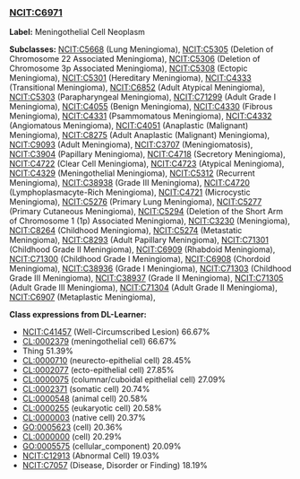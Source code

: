 
### [NCIT:C6971](http://purl.obolibrary.org/obo/NCIT_C6971)
**Label:** Meningothelial Cell Neoplasm

**Subclasses:** [NCIT:C5668](http://purl.obolibrary.org/obo/NCIT_C5668) (Lung Meningioma), [NCIT:C5305](http://purl.obolibrary.org/obo/NCIT_C5305) (Deletion of Chromosome 22 Associated Meningioma), [NCIT:C5306](http://purl.obolibrary.org/obo/NCIT_C5306) (Deletion of Chromosome 3p Associated Meningioma), [NCIT:C5308](http://purl.obolibrary.org/obo/NCIT_C5308) (Ectopic Meningioma), [NCIT:C5301](http://purl.obolibrary.org/obo/NCIT_C5301) (Hereditary Meningioma), [NCIT:C4333](http://purl.obolibrary.org/obo/NCIT_C4333) (Transitional Meningioma), [NCIT:C6852](http://purl.obolibrary.org/obo/NCIT_C6852) (Adult Atypical Meningioma), [NCIT:C5303](http://purl.obolibrary.org/obo/NCIT_C5303) (Parapharyngeal Meningioma), [NCIT:C71299](http://purl.obolibrary.org/obo/NCIT_C71299) (Adult Grade I Meningioma), [NCIT:C4055](http://purl.obolibrary.org/obo/NCIT_C4055) (Benign Meningioma), [NCIT:C4330](http://purl.obolibrary.org/obo/NCIT_C4330) (Fibrous Meningioma), [NCIT:C4331](http://purl.obolibrary.org/obo/NCIT_C4331) (Psammomatous Meningioma), [NCIT:C4332](http://purl.obolibrary.org/obo/NCIT_C4332) (Angiomatous Meningioma), [NCIT:C4051](http://purl.obolibrary.org/obo/NCIT_C4051) (Anaplastic (Malignant) Meningioma), [NCIT:C8275](http://purl.obolibrary.org/obo/NCIT_C8275) (Adult Anaplastic (Malignant) Meningioma), [NCIT:C9093](http://purl.obolibrary.org/obo/NCIT_C9093) (Adult Meningioma), [NCIT:C3707](http://purl.obolibrary.org/obo/NCIT_C3707) (Meningiomatosis), [NCIT:C3904](http://purl.obolibrary.org/obo/NCIT_C3904) (Papillary Meningioma), [NCIT:C4718](http://purl.obolibrary.org/obo/NCIT_C4718) (Secretory Meningioma), [NCIT:C4722](http://purl.obolibrary.org/obo/NCIT_C4722) (Clear Cell Meningioma), [NCIT:C4723](http://purl.obolibrary.org/obo/NCIT_C4723) (Atypical Meningioma), [NCIT:C4329](http://purl.obolibrary.org/obo/NCIT_C4329) (Meningothelial Meningioma), [NCIT:C5312](http://purl.obolibrary.org/obo/NCIT_C5312) (Recurrent Meningioma), [NCIT:C38938](http://purl.obolibrary.org/obo/NCIT_C38938) (Grade III Meningioma), [NCIT:C4720](http://purl.obolibrary.org/obo/NCIT_C4720) (Lymphoplasmacyte-Rich Meningioma), [NCIT:C4721](http://purl.obolibrary.org/obo/NCIT_C4721) (Microcystic Meningioma), [NCIT:C5276](http://purl.obolibrary.org/obo/NCIT_C5276) (Primary Lung Meningioma), [NCIT:C5277](http://purl.obolibrary.org/obo/NCIT_C5277) (Primary Cutaneous Meningioma), [NCIT:C5294](http://purl.obolibrary.org/obo/NCIT_C5294) (Deletion of the Short Arm of Chromosome 1 (1p) Associated Meningioma), [NCIT:C3230](http://purl.obolibrary.org/obo/NCIT_C3230) (Meningioma), [NCIT:C8264](http://purl.obolibrary.org/obo/NCIT_C8264) (Childhood Meningioma), [NCIT:C5274](http://purl.obolibrary.org/obo/NCIT_C5274) (Metastatic Meningioma), [NCIT:C8293](http://purl.obolibrary.org/obo/NCIT_C8293) (Adult Papillary Meningioma), [NCIT:C71301](http://purl.obolibrary.org/obo/NCIT_C71301) (Childhood Grade II Meningioma), [NCIT:C6909](http://purl.obolibrary.org/obo/NCIT_C6909) (Rhabdoid Meningioma), [NCIT:C71300](http://purl.obolibrary.org/obo/NCIT_C71300) (Childhood Grade I Meningioma), [NCIT:C6908](http://purl.obolibrary.org/obo/NCIT_C6908) (Chordoid Meningioma), [NCIT:C38936](http://purl.obolibrary.org/obo/NCIT_C38936) (Grade I Meningioma), [NCIT:C71303](http://purl.obolibrary.org/obo/NCIT_C71303) (Childhood Grade III Meningioma), [NCIT:C38937](http://purl.obolibrary.org/obo/NCIT_C38937) (Grade II Meningioma), [NCIT:C71305](http://purl.obolibrary.org/obo/NCIT_C71305) (Adult Grade III Meningioma), [NCIT:C71304](http://purl.obolibrary.org/obo/NCIT_C71304) (Adult Grade II Meningioma), [NCIT:C6907](http://purl.obolibrary.org/obo/NCIT_C6907) (Metaplastic Meningioma), 

**Class expressions from DL-Learner:**

- [NCIT:C41457](http://purl.obolibrary.org/obo/NCIT_C41457) (Well-Circumscribed Lesion) 66.67%
- [CL:0002379](http://purl.obolibrary.org/obo/CL_0002379) (meningothelial cell) 66.67%
- Thing 51.39%
- [CL:0000710](http://purl.obolibrary.org/obo/CL_0000710) (neurecto-epithelial cell) 28.45%
- [CL:0002077](http://purl.obolibrary.org/obo/CL_0002077) (ecto-epithelial cell) 27.85%
- [CL:0000075](http://purl.obolibrary.org/obo/CL_0000075) (columnar/cuboidal epithelial cell) 27.09%
- [CL:0002371](http://purl.obolibrary.org/obo/CL_0002371) (somatic cell) 20.74%
- [CL:0000548](http://purl.obolibrary.org/obo/CL_0000548) (animal cell) 20.58%
- [CL:0000255](http://purl.obolibrary.org/obo/CL_0000255) (eukaryotic cell) 20.58%
- [CL:0000003](http://purl.obolibrary.org/obo/CL_0000003) (native cell) 20.37%
- [GO:0005623](http://purl.obolibrary.org/obo/GO_0005623) (cell) 20.36%
- [CL:0000000](http://purl.obolibrary.org/obo/CL_0000000) (cell) 20.29%
- [GO:0005575](http://purl.obolibrary.org/obo/GO_0005575) (cellular_component) 20.09%
- [NCIT:C12913](http://purl.obolibrary.org/obo/NCIT_C12913) (Abnormal Cell) 19.03%
- [NCIT:C7057](http://purl.obolibrary.org/obo/NCIT_C7057) (Disease, Disorder or Finding) 18.19%


